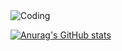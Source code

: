 <img align="center" alt="Coding" src="https://media.discordapp.net/attachments/546002217711435798/994314888602210334/Group_1_1.png?width=994&height=559">

[![Anurag's GitHub stats](https://github-readme-stats.vercel.app/api?username=yuriMartins)](https://github.com/anuraghazra/github-readme-stats)
